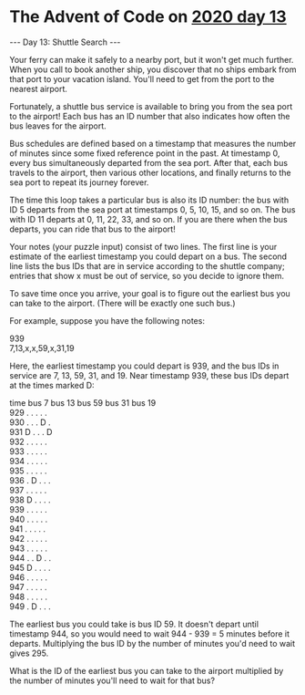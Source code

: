 # The Advent of Code on [2020 day 13](https://adventofcode.com/2020/day/13)

--- Day 13: Shuttle Search ---

Your ferry can make it safely to a nearby port, but it won't get much further. When you call to book another ship, you discover that no ships embark from that port to your vacation island. You'll need to get from the port to the nearest airport.

Fortunately, a shuttle bus service is available to bring you from the sea port to the airport!  Each bus has an ID number that also indicates how often the bus leaves for the airport.

Bus schedules are defined based on a timestamp that measures the number of minutes since some fixed reference point in the past. At timestamp 0, every bus simultaneously departed from the sea port. After that, each bus travels to the airport, then various other locations, and finally returns to the sea port to repeat its journey forever.

The time this loop takes a particular bus is also its ID number: the bus with ID 5 departs from the sea port at timestamps 0, 5, 10, 15, and so on. The bus with ID 11 departs at 0, 11, 22, 33, and so on. If you are there when the bus departs, you can ride that bus to the airport!

Your notes (your puzzle input) consist of two lines.  The first line is your estimate of the earliest timestamp you could depart on a bus. The second line lists the bus IDs that are in service according to the shuttle company; entries that show x must be out of service, so you decide to ignore them.

To save time once you arrive, your goal is to figure out the earliest bus you can take to the airport. (There will be exactly one such bus.)

For example, suppose you have the following notes:

939\
7,13,x,x,59,x,31,19

Here, the earliest timestamp you could depart is 939, and the bus IDs in service are 7, 13, 59, 31, and 19. Near timestamp 939, these bus IDs depart at the times marked D:

time   bus 7   bus 13  bus 59  bus 31  bus 19\
929      .       .       .       .       .\
930      .       .       .       D       .\
931      D       .       .       .       D\
932      .       .       .       .       .\
933      .       .       .       .       .\
934      .       .       .       .       .\
935      .       .       .       .       .\
936      .       D       .       .       .\
937      .       .       .       .       .\
938      D       .       .       .       .\
939      .       .       .       .       .\
940      .       .       .       .       .\
941      .       .       .       .       .\
942      .       .       .       .       .\
943      .       .       .       .       .\
944      .       .       D       .       .\
945      D       .       .       .       .\
946      .       .       .       .       .\
947      .       .       .       .       .\
948      .       .       .       .       .\
949      .       D       .       .       .

The earliest bus you could take is bus ID 59. It doesn't depart until timestamp 944, so you would need to wait 944 - 939 = 5 minutes before it departs. Multiplying the bus ID by the number of minutes you'd need to wait gives 295.

What is the ID of the earliest bus you can take to the airport multiplied by the number of minutes you'll need to wait for that bus?